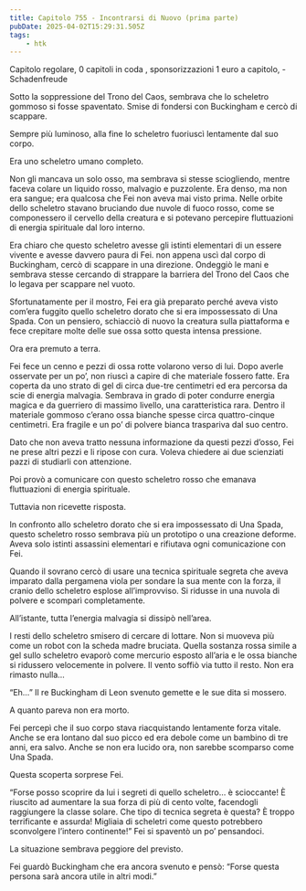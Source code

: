 ```yaml
---
title: Capitolo 755 - Incontrarsi di Nuovo (prima parte)
pubDate: 2025-04-02T15:29:31.505Z
tags:
    - htk
---
```



Capitolo regolare,
0 capitoli in coda ,
sponsorizzazioni 1 euro a capitolo,
-Schadenfreude


Sotto la soppressione del Trono del Caos, sembrava che lo scheletro gommoso si fosse spaventato. Smise di fondersi con Buckingham e cercò di scappare.


Sempre più luminoso, alla fine lo scheletro fuoriuscì lentamente dal suo corpo.


Era uno scheletro umano completo.


Non gli mancava un solo osso, ma sembrava si stesse sciogliendo, mentre faceva colare un liquido rosso, malvagio e puzzolente. Era denso, ma non era sangue; era qualcosa che Fei non aveva mai visto prima. Nelle orbite dello scheletro stavano bruciando due nuvole di fuoco rosso, come se componessero il cervello della creatura e si potevano percepire fluttuazioni di energia spirituale dal loro interno.


Era chiaro che questo scheletro avesse gli istinti elementari di un essere vivente e avesse davvero paura di Fei. non appena uscì dal corpo di Buckingham, cercò di scappare in una direzione. Ondeggiò le mani e sembrava stesse cercando di strappare la barriera del Trono del Caos che lo legava per scappare nel vuoto.


Sfortunatamente per il mostro, Fei era già preparato perché aveva visto com’era fuggito quello scheletro dorato che si era impossessato di Una Spada. Con un pensiero, schiacciò di nuovo la creatura sulla piattaforma e fece crepitare molte delle sue ossa sotto questa intensa pressione.


Ora era premuto a terra.


Fei fece un cenno e pezzi di ossa rotte volarono verso di lui. Dopo averle osservate per un po’, non riuscì a capire di che materiale fossero fatte. Era coperta da uno strato di gel di circa due-tre centimetri ed era percorsa da scie di energia malvagia. Sembrava in grado di poter condurre energia magica e da guerriero di massimo livello, una caratteristica rara. Dentro il materiale gommoso c’erano ossa bianche spesse circa quattro-cinque centimetri. Era fragile e un po’ di polvere bianca traspariva dal suo centro.


Dato che non aveva tratto nessuna informazione da questi pezzi d’osso, Fei ne prese altri pezzi e li ripose con cura. Voleva chiedere ai due scienziati pazzi di studiarli con attenzione.


Poi provò a comunicare con questo scheletro rosso che emanava fluttuazioni di energia spirituale.


Tuttavia non ricevette risposta.


In confronto allo scheletro dorato che si era impossessato di Una Spada, questo scheletro rosso sembrava più un prototipo o una creazione deforme. Aveva solo istinti assassini elementari e rifiutava ogni comunicazione con Fei.


Quando il sovrano cercò di usare una tecnica spirituale segreta che aveva imparato dalla pergamena viola per sondare la sua mente con la forza, il cranio dello scheletro esplose all’improvviso. Si ridusse in una nuvola di polvere e scomparì completamente.


All’istante, tutta l’energia malvagia si dissipò nell’area.


I resti dello scheletro smisero di cercare di lottare. Non si muoveva più come un robot con la scheda madre bruciata. Quella sostanza rossa simile a gel sullo scheletro evaporò come mercurio esposto all’aria e le ossa bianche si ridussero velocemente in polvere. Il vento soffiò via tutto il resto. Non era rimasto nulla…


“Eh…” Il re Buckingham di Leon svenuto gemette e le sue dita si mossero.


A quanto pareva non era morto.


Fei percepì che il suo corpo stava riacquistando lentamente forza vitale. Anche se era lontano dal suo picco ed era debole come un bambino di tre anni, era salvo. Anche se non era lucido ora, non sarebbe scomparso come Una Spada.


Questa scoperta sorprese Fei.


“Forse posso scoprire da lui i segreti di quello scheletro… è scioccante! È riuscito ad aumentare la sua forza di più di cento volte, facendogli raggiungere la classe solare. Che tipo di tecnica segreta è questa? È troppo terrificante e assurda! Migliaia di scheletri come questo potrebbero sconvolgere l’intero continente!” Fei si spaventò un po’ pensandoci.


La situazione sembrava peggiore del previsto.


Fei guardò Buckingham che era ancora svenuto e pensò: “Forse questa persona sarà ancora utile in altri modi.”

